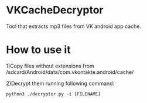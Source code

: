 # VKCacheDecryptor
Tool that extracts mp3 files from VK android app cache.

# How to use it
1)Copy files without extensions from /sdcard/Android/data/com.vkontakte.android/cache/

2)Decrypt them running following command:
```
python3 ./decryptor.py -i [FILENAME]
```
